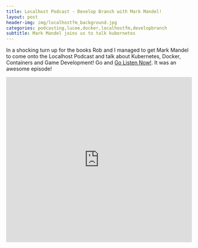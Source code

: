 ```yaml
---
title: Localhost Podcast - Develop Branch with Mark Mandel!
layout: post
header-img: img/localhostfm_background.jpg
categories: podcasting,lucee,docker,localhostfm,developbranch
subtitle: Mark Mandel joins us to talk kubernetes
---
```


In a shocking turn up for the books Rob and I managed to get Mark Mandel to come onto the Localhost Podcast and talk about Kubernetes, Docker, Containers and Game Development! Go and <a href="https://soundcloud.com/localhostfm/localhost-podcast-episode-001-1">Go Listen Now!</a>. It was an awesome episode!

<iframe width="100%" height="450" scrolling="no" frameborder="no" src="https://w.soundcloud.com/player/?url=https%3A//api.soundcloud.com/tracks/307092980&amp;auto_play=false&amp;hide_related=false&amp;show_comments=true&amp;show_user=true&amp;show_reposts=false&amp;visual=true"></iframe>

